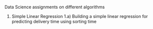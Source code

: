 Data Science assignments on different algorithms 
1) Simple Linear Regression
   1.a) Building a simple linear regression for predicting delivery time using sorting time 
